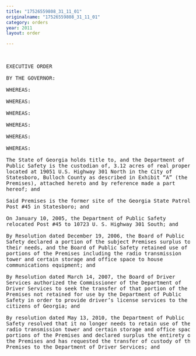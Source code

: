 ```yaml
---
title: "17526559808_31_11_01"
originalname: "17526559808_31_11_01"
category: orders
year: 2011
layout: order

---
```

<pre>
 

EXECUTIVE ORDER

BY THE GOVERNOR:

WHEREAS:

WHEREAS:

WHEREAS:

WHEREAS:

WHEREAS:

WHEREAS:

The State of Georgia holds title to, and the Department of
Public Safety is the custodian of, 3.12 acres of real property
located at 19051 U.S. Highway 301 North in the City of
Statesboro, Bulloch County as described in Exhibit “A” (the
Premises), attached hereto and by reference made a part
hereof; and

Said Premises is the former site of the Georgia State Patrol
Post #45 in Statesboro; and

On January 10, 2005, the Department of Public Safety
relocated Post #45 to 10723 U. S. Highway 301 South; and

By Resolution dated December 19, 2006, the Board of Public
Safety declared a portion of the subject Premises surplus to
their needs, and the Board of Public Safety retained use of
portions of the Premises including the radio transmission
tower and certain storage and office space to house
communications equipment; and

By Resolution dated March 14, 2007, the Board of Driver
Services authorized the Commissioner of the Department of
Driver Services to seek the transfer of that portion of the
Premises not retained for use by the Department of Public
Safety in order to provide driver’s license services to the
citizens of Georgia; and

By resolution dated May 13, 2010, the Department of Public
Safety resolved that it no longer needs to retain use of the
radio transmission tower and certain storage and office space
portions of the Premises and declared surplus the entirety of
the Premises and has requested the transfer of custody of the
Premises to the Department of Driver Services; and

</pre>
